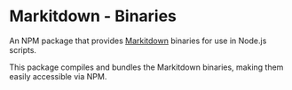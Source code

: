 # Markitdown - Binaries

An NPM package that provides [Markitdown](https://github.com/microsoft/markitdown) binaries for use in Node.js scripts.

This package compiles and bundles the Markitdown binaries, making them easily accessible via NPM.
